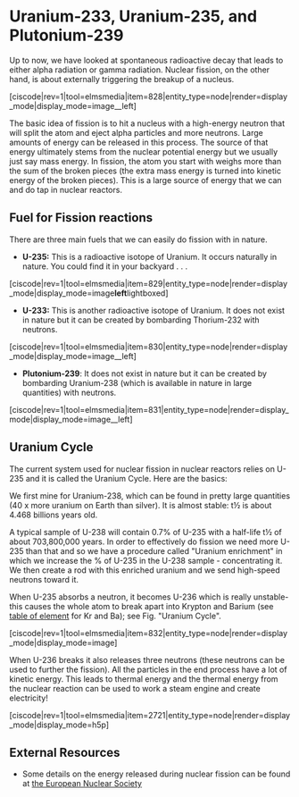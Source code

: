 # Uranium-233, Uranium-235, and Plutonium-239

Up to now, we have looked at spontaneous radioactive decay that leads to either alpha radiation or gamma radiation. Nuclear fission, on the other hand, is about externally triggering the breakup of a nucleus.

\[ciscode\|rev=1\|tool=elmsmedia\|item=828\|entity\_type=node\|render=display\_mode\|display\_mode=image\_\_left\]

The basic idea of fission is to hit a nucleus with a high-energy neutron that will split the atom and eject alpha particles and more neutrons. Large amounts of energy can be released in this process. The source of that energy ultimately stems from the nuclear potential energy but we usually just say mass energy. In fission, the atom you start with weighs more than the sum of the broken pieces \(the extra mass energy is turned into kinetic energy of the broken pieces\). This is a large source of energy that we can and do tap in nuclear reactors.

## Fuel for Fission reactions

There are three main fuels that we can easily do fission with in nature.

* **U-235:** This is a radioactive isotope of Uranium. It occurs naturally in nature. You could find it in your backyard . . .

\[ciscode\|rev=1\|tool=elmsmedia\|item=829\|entity\_type=node\|render=display\_mode\|display\_mode=image**left**lightboxed\]

* **U-233:** This is another radioactive isotope of Uranium. It does not exist in nature but it can be created by bombarding Thorium-232 with neutrons.

\[ciscode\|rev=1\|tool=elmsmedia\|item=830\|entity\_type=node\|render=display\_mode\|display\_mode=image\_\_left\]

* **Plutonium-239**: It does not exist in nature but it can be created by bombarding Uranium-238 \(which is available in nature in large quantities\) with neutrons. 

\[ciscode\|rev=1\|tool=elmsmedia\|item=831\|entity\_type=node\|render=display\_mode\|display\_mode=image\_\_left\]

## Uranium Cycle

The current system used for nuclear fission in nuclear reactors relies on U-235 and it is called the Uranium Cycle. Here are the basics:

We first mine for Uranium-238, which can be found in pretty large quantities \(40 x more uranium on Earth than silver\). It is almost stable: t½ is about 4.468 billions years old.

A typical sample of U-238 will contain 0.7% of U-235 with a half-life t½ of about 703,800,000 years. In order to effectively do fission we need more U-235 than that and so we have a procedure called "Uranium enrichment" in which we increase the % of U-235 in the U-238 sample - concentrating it. We then create a rod with this enriched uranium and we send high-speed neutrons toward it.

When U-235 absorbs a neutron, it becomes U-236 which is really unstable- this causes the whole atom to break apart into Krypton and Barium \(see [table of element](http://www.webelements.com/) for Kr and Ba\); see Fig. "Uranium Cycle".

\[ciscode\|rev=1\|tool=elmsmedia\|item=832\|entity\_type=node\|render=display\_mode\|display\_mode=image\]

When U-236 breaks it also releases three neutrons \(these neutrons can be used to further the fission\). All the particles in the end process have a lot of kinetic energy. This leads to thermal energy and the thermal energy from the nuclear reaction can be used to work a steam engine and create electricity!

\[ciscode\|rev=1\|tool=elmsmedia\|item=2721\|entity\_type=node\|render=display\_mode\|display\_mode=h5p\]

## External Resources

* Some details on the energy released during nuclear fission can be found at [the European Nuclear Society](http://www.euronuclear.org/info/encyclopedia/n/nuclear-fission.htm) 

